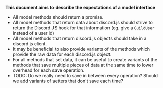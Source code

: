 **This document aims to describe the expectations of a model interface**

- All model methods should return a promise.
- All model methods that return data about discord.js should strive to return the Discord.JS hook for that information (eg. give a `GuildUser` instead of a user id)
- All model methods that return discord.js objects should take in a discord.js client.
- It may be beneficial to also provide variants of the methods which provide the raw data for each discord.js object.
- For all methods that set data, it can be useful to create variants of the methods that save multiple pieces of data at the same time to lower overhead for each save operation.
- TODO: Do we really need to save in between every operation? Should we add variants of setters that don't save each time?
